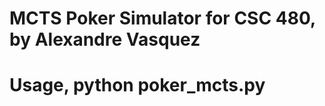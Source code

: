 # MCTS Poker Simulator for CSC 480, by Alexandre Vasquez
# Usage, python poker_mcts.py <card1> <card2>